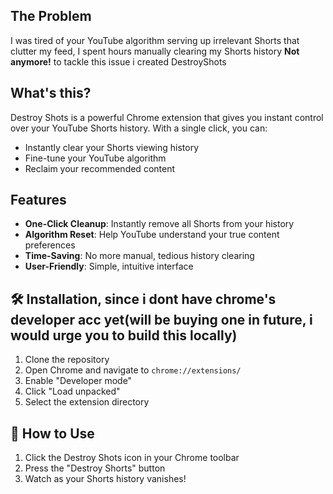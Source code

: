 ## The Problem
I was tired of your YouTube algorithm serving up irrelevant Shorts that clutter my feed, I spent hours manually clearing my Shorts history **Not anymore!** to tackle this issue i created DestroyShots

## What's this?
Destroy Shots is a powerful Chrome extension that gives you instant control over your YouTube Shorts history. With a single click, you can:
- Instantly clear your Shorts viewing history
- Fine-tune your YouTube algorithm
- Reclaim your recommended content

## Features
- **One-Click Cleanup**: Instantly remove all Shorts from your history
- **Algorithm Reset**: Help YouTube understand your true content preferences
- **Time-Saving**: No more manual, tedious history clearing
- **User-Friendly**: Simple, intuitive interface

## 🛠 Installation, since i dont have chrome's developer acc yet(will be buying one in future, i would urge you to build this locally)
1. Clone the repository
2. Open Chrome and navigate to `chrome://extensions/`
3. Enable "Developer mode"
4. Click "Load unpacked"
5. Select the extension directory

## 🚀 How to Use
1. Click the Destroy Shots icon in your Chrome toolbar
2. Press the "Destroy Shorts" button
3. Watch as your Shorts history vanishes!
